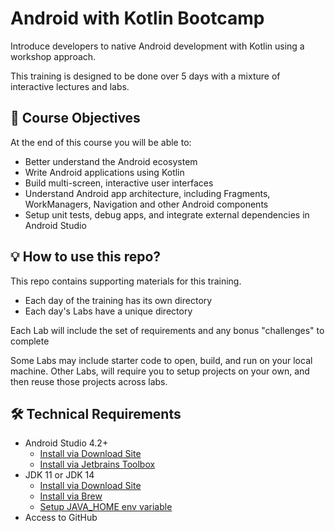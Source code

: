 # Android with Kotlin Bootcamp
Introduce developers to native Android development with Kotlin using a workshop approach.

This training is designed to be done over 5 days with a mixture of interactive lectures and labs.

## 📝 Course Objectives
At the end of this course you will be able to:
- Better understand the Android ecosystem
- Write Android applications using Kotlin
- Build multi-screen, interactive user interfaces
- Understand Android app architecture, including Fragments, WorkManagers, Navigation and other Android components
- Setup unit tests, debug apps, and integrate external dependencies in Android Studio

## 💡 How to use this repo?
This repo contains supporting materials for this training.
- Each day of the training has its own directory
- Each day's Labs have a unique directory

Each Lab will include the set of requirements and any bonus "challenges" to complete

Some Labs may include starter code to open, build, and run on your local machine. 
Other Labs, will require you to setup projects on your own, and then reuse those projects across labs.

## 🛠 Technical Requirements
- Android Studio 4.2+
  - [Install via Download Site](https://developer.android.com/studio)
  - [Install via Jetbrains Toolbox](https://www.jetbrains.com/toolbox-app/)
- JDK 11 or JDK 14
  - [Install via Download Site](https://adoptopenjdk.net/index.html)
  - [Install via Brew](https://github.com/AdoptOpenJDK/homebrew-openjdk)
  - [Setup JAVA_HOME env variable](https://docs.oracle.com/cd/E19182-01/821-0917/inst_jdk_javahome_t/index.html)  
- Access to GitHub
